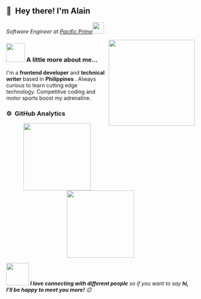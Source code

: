 ## 👋 &nbsp;Hey there! I'm Alain

<p><em>Software Engineer at <a href="http://www.pacificprime.com">Pacific Prime</a><img src="https://media.giphy.com/media/WUlplcMpOCEmTGBtBW/giphy.gif" width="30"> </em></p>
<img align='right' src="https://media.giphy.com/media/M9gbBd9nbDrOTu1Mqx/giphy.gif" width="230">

### <img src="https://media.giphy.com/media/VgCDAzcKvsR6OM0uWg/giphy.gif" width="50"> A little more about me...  
I'm a __frontend developer__ and __technical writer__ based in __Philippines__ . Always curious to learn cutting edge technology. Competitive coding and motor sports boost my adrenaline.

### ⚙️ &nbsp;GitHub Analytics
<p align="center">
<a href="https://github.com/AVS1508">
  <img height="180em" src="https://github-readme-stats-eight-theta.vercel.app/api?username=alaindimabuyo&show_icons=true&theme=vue-dark&include_all_commits=true&count_private=true" />
  <img height="180em" src="https://github-readme-stats-eight-theta.vercel.app/api/top-langs/?username=alaindimabuyo&layout=compact&exclude_lang=java+r&theme=vue-dark" />
</a>
</p>

<img src="https://media.giphy.com/media/LnQjpWaON8nhr21vNW/giphy.gif" width="60"> <em><b>I love connecting with different people</b> so if you want to say <b>hi, I'll be happy to meet you more!</b> 😊</em>
